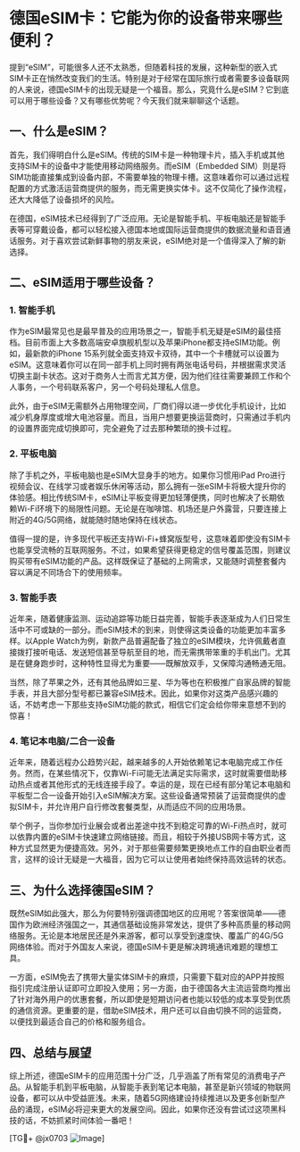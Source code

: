 # 德国eSIM卡：它能为你的设备带来哪些便利？

提到“eSIM”，可能很多人还不太熟悉，但随着科技的发展，这种新型的嵌入式SIM卡正在悄然改变我们的生活。特别是对于经常在国际旅行或者需要多设备联网的人来说，德国eSIM卡的出现无疑是一个福音。那么，究竟什么是eSIM？它到底可以用于哪些设备？又有哪些优势呢？今天我们就来聊聊这个话题。

## 一、什么是eSIM？

首先，我们得明白什么是eSIM。传统的SIM卡是一种物理卡片，插入手机或其他支持SIM卡的设备中才能使用移动网络服务。而eSIM（Embedded SIM）则是将SIM功能直接集成到设备内部，不需要单独的物理卡槽。这意味着你可以通过远程配置的方式激活运营商提供的服务，而无需更换实体卡。这不仅简化了操作流程，还大大降低了设备损坏的风险。

在德国，eSIM技术已经得到了广泛应用。无论是智能手机、平板电脑还是智能手表等可穿戴设备，都可以轻松接入德国本地或国际运营商提供的数据流量和语音通话服务。对于喜欢尝试新鲜事物的朋友来说，eSIM绝对是一个值得深入了解的新选择。

## 二、eSIM适用于哪些设备？

### 1. 智能手机

作为eSIM最常见也是最早普及的应用场景之一，智能手机无疑是eSIM的最佳搭档。目前市面上大多数高端安卓旗舰机型以及苹果iPhone都支持eSIM功能。例如，最新款的iPhone 15系列就全面支持双卡双待，其中一个卡槽就可以设置为eSIM。这意味着你可以在同一部手机上同时拥有两张电话号码，并根据需求灵活切换主副卡状态。这对于商务人士而言尤其方便，因为他们往往需要兼顾工作和个人事务，一个号码联系客户，另一个号码处理私人信息。

此外，由于eSIM无需额外占用物理空间，厂商们得以进一步优化手机设计，比如减少机身厚度或增大电池容量。而且，当用户想要更换运营商时，只需通过手机内的设置界面完成切换即可，完全避免了过去那种繁琐的换卡过程。

### 2. 平板电脑

除了手机之外，平板电脑也是eSIM大显身手的地方。如果你习惯用iPad Pro进行视频会议、在线学习或者娱乐休闲等活动，那么拥有一张eSIM卡将极大提升你的体验感。相比传统SIM卡，eSIM让平板变得更加轻薄便携，同时也解决了长期依赖Wi-Fi环境下的局限性问题。无论是在咖啡馆、机场还是户外露营，只要连接上附近的4G/5G网络，就能随时随地保持在线状态。

值得一提的是，许多现代平板还支持Wi-Fi+蜂窝版型号，这意味着即使没有SIM卡也能享受流畅的互联网服务。不过，如果希望获得更稳定的信号覆盖范围，则建议购买带有eSIM功能的产品。这样既保证了基础的上网需求，又能随时调整套餐内容以满足不同场合下的使用频率。

### 3. 智能手表

近年来，随着健康监测、运动追踪等功能日益完善，智能手表逐渐成为人们日常生活中不可或缺的一部分。而eSIM技术的到来，则使得这类设备的功能更加丰富多样。以Apple Watch为例，新款产品普遍配备了独立的eSIM模块，允许佩戴者直接拨打接听电话、发送短信甚至导航至目的地，而无需携带笨重的手机出门。尤其是在健身跑步时，这种特性显得尤为重要——既解放双手，又保障沟通畅通无阻。

当然，除了苹果之外，还有其他品牌如三星、华为等也在积极推广自家品牌的智能手表，并且大部分型号都已兼容eSIM技术。因此，如果你对这类产品感兴趣的话，不妨考虑一下那些支持eSIM功能的款式，相信它们定会给你带来意想不到的惊喜！

### 4. 笔记本电脑/二合一设备

近年来，随着远程办公趋势兴起，越来越多的人开始依赖笔记本电脑完成工作任务。然而，在某些情况下，仅靠Wi-Fi可能无法满足实际需求，这时就需要借助移动热点或者其他形式的无线连接手段了。幸运的是，现在已经有部分笔记本电脑和平板型二合一设备开始引入eSIM解决方案。这些设备通常预装了运营商提供的虚拟SIM卡，并允许用户自行修改套餐类型，从而适应不同的应用场景。

举个例子，当你参加行业展会或者出差途中找不到稳定可靠的Wi-Fi热点时，就可以依靠内置的eSIM卡快速建立网络链接。而且，相较于外接USB网卡等方式，这种方式显然更为便捷高效。另外，对于那些需要频繁更换地点工作的自由职业者而言，这样的设计无疑是一大福音，因为它可以让使用者始终保持高效运转的状态。

## 三、为什么选择德国eSIM？

既然eSIM如此强大，那么为何要特别强调德国地区的应用呢？答案很简单——德国作为欧洲经济强国之一，其通信基础设施非常发达，提供了多种高质量的移动网络服务。无论是本地居民还是外来游客，都可以享受到速度快、覆盖广的4G/5G网络体验。而对于外国友人来说，德国eSIM卡更是解决跨境通讯难题的理想工具。

一方面，eSIM免去了携带大量实体SIM卡的麻烦，只需要下载对应的APP并按照指引完成注册认证即可立即投入使用；另一方面，由于德国各大主流运营商均推出了针对海外用户的优惠套餐，所以即使是短期访问者也能以较低的成本享受到优质的通信资源。更重要的是，借助eSIM技术，用户还可以自由切换不同的运营商，以便找到最适合自己的价格和服务组合。

## 四、总结与展望

综上所述，德国eSIM卡的应用范围十分广泛，几乎涵盖了所有常见的消费电子产品。从智能手机到平板电脑，从智能手表到笔记本电脑，甚至是新兴领域的物联网设备，都可以从中受益匪浅。未来，随着5G网络建设持续推进以及更多创新型产品的涌现，eSIM必将迎来更大的发展空间。因此，如果你还没有尝试过这项黑科技的话，不妨抓紧时间体验一番吧！

[TG💪+ @jx0703 ![Image](https://github.com/user-attachments/assets/dbca1d08-cadb-493c-b0ec-ad6f7a83f270)]